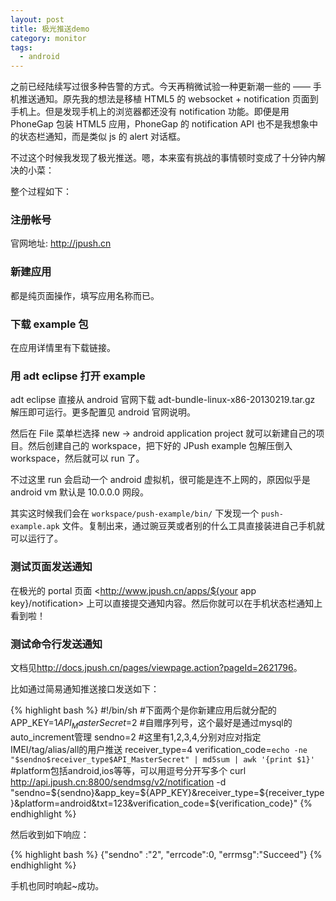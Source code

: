 ```yaml
---
layout: post
title: 极光推送demo
category: monitor
tags:
  - android
---
```


之前已经陆续写过很多种告警的方式。今天再稍微试验一种更新潮一些的 —— 手机推送通知。原先我的想法是移植 HTML5 的 websocket + notification 页面到手机上。但是发现手机上的浏览器都还没有 notification 功能。即便是用 PhoneGap 包装 HTML5 应用，PhoneGap 的 notification API 也不是我想象中的状态栏通知，而是类似 js 的 alert 对话框。

不过这个时候我发现了极光推送。嗯，本来蛮有挑战的事情顿时变成了十分钟内解决的小菜：

整个过程如下：

### 注册帐号

官网地址: <http://jpush.cn>

### 新建应用

都是纯页面操作，填写应用名称而已。

### 下载 example 包

在应用详情里有下载链接。

### 用 adt eclipse 打开 example

adt eclipse 直接从 android 官网下载 adt-bundle-linux-x86-20130219.tar.gz 解压即可运行。更多配置见 android 官网说明。

然后在 File 菜单栏选择 new -> android application project 就可以新建自己的项目。然后创建自己的 workspace，把下好的 JPush example 包解压倒入workspace，然后就可以 run 了。

不过这里 run 会启动一个 android 虚拟机，很可能是连不上网的，原因似乎是 android vm 默认是 10.0.0.0 网段。

其实这时候我们会在 `workspace/push-example/bin/` 下发现一个 `push-example.apk` 文件。复制出来，通过豌豆荚或者别的什么工具直接装进自己手机就可以运行了。

### 测试页面发送通知

在极光的 portal 页面 <http://www.jpush.cn/apps/${your app key}/notification> 上可以直接提交通知内容。然后你就可以在手机状态栏通知上看到啦！

### 测试命令行发送通知

文档见<http://docs.jpush.cn/pages/viewpage.action?pageId=2621796>。

比如通过简易通知推送接口发送如下：

{% highlight bash %}
    #!/bin/sh
    #下面两个是你新建应用后就分配的
    APP_KEY=$1
    API_MasterSecret=$2
    #自赠序列号，这个最好是通过mysql的auto_increment管理
    sendno=2
    #这里有1,2,3,4,分别对应对指定IMEI/tag/alias/all的用户推送
    receiver_type=4
    verification_code=`echo -ne "$sendno$receiver_type$API_MasterSecret" | md5sum | awk '{print $1}'`
    #platform包括android,ios等等，可以用逗号分开写多个
    curl http://api.jpush.cn:8800/sendmsg/v2/notification -d "sendno=${sendno}&app_key=${APP_KEY}&receiver_type=${receiver_type}&platform=android&txt=123&verification_code=${verification_code}"
{% endhighlight %}

然后收到如下响应：

{% highlight bash %}
    {"sendno" :"2", "errcode":0,  "errmsg":"Succeed"}
{% endhighlight %}

手机也同时响起~成功。
